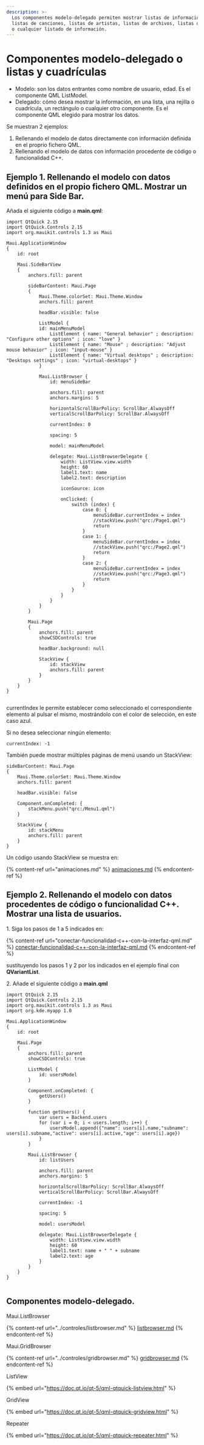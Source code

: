 ```yaml
---
description: >-
  Los componentes modelo-delegado permiten mostrar listas de información, como
  listas de canciones, listas de artistas, listas de archivos, listas de usuario
  o cualquier listado de información.
---
```


# Componentes modelo-delegado o listas y cuadrículas

* Modelo: son los datos entrantes como nombre de usuario, edad. Es el componente QML ListModel.&#x20;
* Delegado: cómo desea mostrar la información, en una lista, una rejilla o cuadrícula, un rectángulo o cualquier otro componente. Es el componente QML elegido para mostrar los datos.

Se muestran 2 ejemplos:

1. Rellenando el modelo de datos directamente con información definida en el proprio fichero QML.
2. Rellenando el modelo de datos con información procedente de código o funcionalidad C++.

## Ejemplo 1. Rellenando el modelo con datos definidos en el propio fichero QML. Mostrar un menú para Side Bar.

Añada el siguiente código a **main.qml**:

```
import QtQuick 2.15
import QtQuick.Controls 2.15
import org.mauikit.controls 1.3 as Maui

Maui.ApplicationWindow
{
    id: root

    Maui.SideBarView
    {
        anchors.fill: parent

        sideBarContent: Maui.Page
        {
            Maui.Theme.colorSet: Maui.Theme.Window
            anchors.fill: parent

            headBar.visible: false

            ListModel {
            id: mainMenuModel
                ListElement { name: "General behavior" ; description: "Configure other options" ; icon: "love" }
                ListElement { name: "Mouse" ; description: "Adjust mouse behavior" ; icon: "input-mouse" }
                ListElement { name: "Virtual desktops" ; description: "Desktops settings" ; icon: "virtual-desktops" }
            }

            Maui.ListBrowser {
                id: menuSideBar

                anchors.fill: parent
                anchors.margins: 5

                horizontalScrollBarPolicy: ScrollBar.AlwaysOff
                verticalScrollBarPolicy: ScrollBar.AlwaysOff

                currentIndex: 0

                spacing: 5

                model: mainMenuModel

                delegate: Maui.ListBrowserDelegate {
                    width: ListView.view.width
                    height: 60
                    label1.text: name
                    label2.text: description

                    iconSource: icon

                    onClicked: {
                        switch (index) {
                            case 0: {
                                menuSideBar.currentIndex = index
                                //stackView.push("qrc:/Page1.qml")
                                return
                            }
                            case 1: {
                                menuSideBar.currentIndex = index
                                //stackView.push("qrc:/Page2.qml")
                                return
                            }
                            case 2: {
                                menuSideBar.currentIndex = index
                                //stackView.push("qrc:/Page3.qml")
                                return
                            }
                        }
                    }
                }
            }
        }

        Maui.Page
        {
            anchors.fill: parent
            showCSDControls: true

            headBar.background: null

            StackView {
                id: stackView
                anchors.fill: parent
            }
        }
    }
}
```

<figure><img src="../../.gitbook/assets/Modelo-Delegado-Ejemplo-1.png" alt=""><figcaption></figcaption></figure>

currentIndex le permite establecer como seleccionado el correspondiente elemento al pulsar el mismo, mostrándolo con el color de selección, en este caso azul.

Si no desea seleccionar ningún elemento:

```
currentIndex: -1
```

También puede mostrar múltiples páginas de menú usando un StackView:

```
sideBarContent: Maui.Page
{
    Maui.Theme.colorSet: Maui.Theme.Window
    anchors.fill: parent

    headBar.visible: false

    Component.onCompleted: {
        stackMenu.push("qrc:/Menu1.qml")
    }

    StackView {
        id: stackMenu
        anchors.fill: parent
    }
}
```

Un código usando StackView se muestra en:

{% content-ref url="animaciones.md" %}
[animaciones.md](animaciones.md)
{% endcontent-ref %}

## Ejemplo 2. Rellenando el modelo con datos procedentes de código o funcionalidad C++. Mostrar una lista de usuarios.

1\. Siga los pasos de 1 a 5 indicados en:

{% content-ref url="conectar-funcionalidad-c++-con-la-interfaz-qml.md" %}
[conectar-funcionalidad-c++-con-la-interfaz-qml.md](conectar-funcionalidad-c++-con-la-interfaz-qml.md)
{% endcontent-ref %}

sustituyendo los pasos 1 y 2 por los indicados en el ejemplo final con **QVariantList**.

2\. Añade el siguiente código a **main.qml**

```
import QtQuick 2.15
import QtQuick.Controls 2.15
import org.mauikit.controls 1.3 as Maui
import org.kde.myapp 1.0

Maui.ApplicationWindow
{
    id: root

    Maui.Page
    {
        anchors.fill: parent
        showCSDControls: true

        ListModel {
            id: usersModel
        }

        Component.onCompleted: {
            getUsers()
        }

        function getUsers() {
            var users = Backend.users
            for (var i = 0; i < users.length; i++) {
                usersModel.append({"name": users[i].name,"subname": users[i].subname,"active": users[i].active,"age": users[i].age})
            }
        }

        Maui.ListBrowser {
            id: listUsers

            anchors.fill: parent
            anchors.margins: 5

            horizontalScrollBarPolicy: ScrollBar.AlwaysOff
            verticalScrollBarPolicy: ScrollBar.AlwaysOff

            currentIndex: -1

            spacing: 5

            model: usersModel

            delegate: Maui.ListBrowserDelegate {
                width: ListView.view.width
                height: 60
                label1.text: name + " " + subname
                label2.text: age
            }
        }
    }
}
```

<figure><img src="../../.gitbook/assets/Modelo-Delegado-Ejemplo-2.png" alt=""><figcaption></figcaption></figure>

## Componentes modelo-delegado.

Maui.ListBrowser

{% content-ref url="../controles/listbrowser.md" %}
[listbrowser.md](../controles/listbrowser.md)
{% endcontent-ref %}

Maui.GridBrowser

{% content-ref url="../controles/gridbrowser.md" %}
[gridbrowser.md](../controles/gridbrowser.md)
{% endcontent-ref %}

ListView

{% embed url="https://doc.qt.io/qt-5/qml-qtquick-listview.html" %}

GridView

{% embed url="https://doc.qt.io/qt-5/qml-qtquick-gridview.html" %}

Repeater

{% embed url="https://doc.qt.io/qt-5/qml-qtquick-repeater.html" %}
